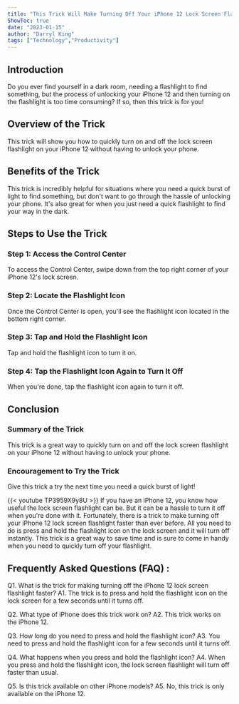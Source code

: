 ```yaml
---
title: "This Trick Will Make Turning Off Your iPhone 12 Lock Screen Flashlight Faster Than Ever!"
ShowToc: true 
date: "2023-01-15"
author: "Darryl King" 
tags: ["Technology","Productivity"]
---
```

## Introduction

Do you ever find yourself in a dark room, needing a flashlight to find something, but the process of unlocking your iPhone 12 and then turning on the flashlight is too time consuming? If so, then this trick is for you!

## Overview of the Trick

This trick will show you how to quickly turn on and off the lock screen flashlight on your iPhone 12 without having to unlock your phone. 

## Benefits of the Trick

This trick is incredibly helpful for situations where you need a quick burst of light to find something, but don't want to go through the hassle of unlocking your phone. It's also great for when you just need a quick flashlight to find your way in the dark.

## Steps to Use the Trick

### Step 1: Access the Control Center

To access the Control Center, swipe down from the top right corner of your iPhone 12's lock screen.

### Step 2: Locate the Flashlight Icon

Once the Control Center is open, you'll see the flashlight icon located in the bottom right corner.

### Step 3: Tap and Hold the Flashlight Icon

Tap and hold the flashlight icon to turn it on.

### Step 4: Tap the Flashlight Icon Again to Turn It Off

When you're done, tap the flashlight icon again to turn it off.

## Conclusion

### Summary of the Trick

This trick is a great way to quickly turn on and off the lock screen flashlight on your iPhone 12 without having to unlock your phone.

### Encouragement to Try the Trick

Give this trick a try the next time you need a quick burst of light!

{{< youtube TP3959X9y8U >}} 
If you have an iPhone 12, you know how useful the lock screen flashlight can be. But it can be a hassle to turn it off when you're done with it. Fortunately, there is a trick to make turning off your iPhone 12 lock screen flashlight faster than ever before. All you need to do is press and hold the flashlight icon on the lock screen and it will turn off instantly. This trick is a great way to save time and is sure to come in handy when you need to quickly turn off your flashlight.

## Frequently Asked Questions (FAQ) :
Q1. What is the trick for making turning off the iPhone 12 lock screen flashlight faster?
A1. The trick is to press and hold the flashlight icon on the lock screen for a few seconds until it turns off. 

Q2. What type of iPhone does this trick work on?
A2. This trick works on the iPhone 12. 

Q3. How long do you need to press and hold the flashlight icon?
A3. You need to press and hold the flashlight icon for a few seconds until it turns off. 

Q4. What happens when you press and hold the flashlight icon?
A4. When you press and hold the flashlight icon, the lock screen flashlight will turn off faster than usual. 

Q5. Is this trick available on other iPhone models?
A5. No, this trick is only available on the iPhone 12.


